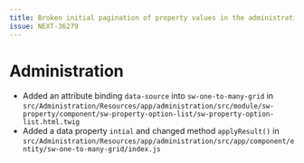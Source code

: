```yaml
---
title: Broken initial pagination of property values in the administration
issue: NEXT-36279
---
```

# Administration
* Added an attribute binding `data-source` into `sw-one-to-many-grid` in `src/Administration/Resources/app/administration/src/module/sw-property/component/sw-property-option-list/sw-property-option-list.html.twig`
* Added a data property `intial` and changed method `applyResult()` in `src/Administration/Resources/app/administration/src/app/component/entity/sw-one-to-many-grid/index.js`
